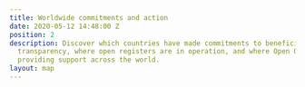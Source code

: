 ```yaml
---
title: Worldwide commitments and action
date: 2020-05-12 14:48:00 Z
position: 2
description: Discover which countries have made commitments to beneficial ownership
  transparency, where open registers are in operation, and where Open Ownership is
  providing support across the world.
layout: map
---
```


